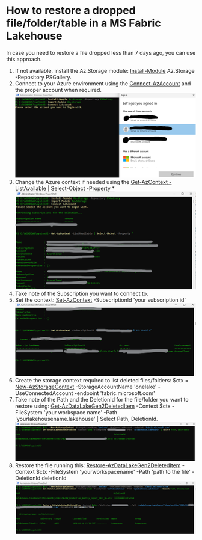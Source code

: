 # How to restore a dropped file/folder/table in a MS Fabric Lakehouse

In case you need to restore a file dropped less than 7 days ago, you can use this approach.

1. If not available, install the Az.Storage module: [Install-Module](https://learn.microsoft.com/en-us/powershell/module/az.tools.installer/install-azmodule?view=aztools) Az.Storage -Repository PSGallery.
2. Connect to your Azure environment using the [Connect-AzAccount](https://learn.microsoft.com/en-us/powershell/module/az.accounts/connect-azaccount?view=azps-12.3.0) and the proper account when required.
![](/Restore/Images/Connect-AzAccount.png)
3. Change the Azure context if needed using the [Get-AzContext -ListAvailable | Select-Object -Property *](https://learn.microsoft.com/en-us/powershell/azure/context-persistence?view=azps-12.3.0)
![](/Restore/Images/Get-AzContext.png)
4. Take note of the Subscription you want to connect to.
5. Set the context: [Set-AzContext](https://learn.microsoft.com/en-us/powershell/azure/context-persistence?view=azps-12.3.0) -SubscriptionId 'your subscription id'
![](/Restore/Images/Set-AzContext.png)
6. Create the storage context required to list deleted files/folders: $ctx = [New-AzStorageContext](https://learn.microsoft.com/en-us/powershell/module/servicemanagement/azure.storage/new-azurestoragecontext?view=azuresmps-4.0.0) -StorageAccountName 'onelake' -UseConnectedAccount -endpoint 'fabric.microsoft.com'
7. Take note of the Path and the DeletionId for the file/folder you want to restore using: [Get-AzDataLakeGen2DeletedItem](https://learn.microsoft.com/en-us/powershell/module/az.storage/get-azdatalakegen2deleteditem?view=azps-12.3.0) -Context $ctx -FileSystem 'your workspace name' -Path 'yourlakehousename.lakehouse' | Select Path, DeletionId.
![](/Restore/Images/getdeletedfiles.png)
8. Restore the file running this: [Restore-AzDataLakeGen2DeletedItem](https://learn.microsoft.com/en-us/powershell/module/az.storage/restore-azdatalakegen2deleteditem?view=azps-11.6.0) -Context $ctx -FileSystem 'yourworkspacename'  -Path 'path to the file' -DeletionId deletionId 
![](/Restore/Images/Restore-File.png)
